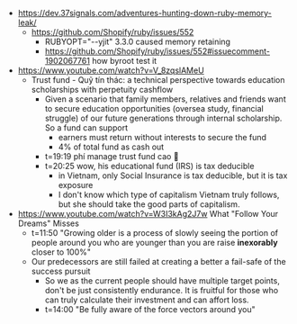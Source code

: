 - https://dev.37signals.com/adventures-hunting-down-ruby-memory-leak/
	- https://github.com/Shopify/ruby/issues/552
		- RUBYOPT="--yjit" 3.3.0 caused memory retaining 
		- https://github.com/Shopify/ruby/issues/552#issuecomment-1902067761 how byroot test it
- https://www.youtube.com/watch?v=V_8zqslAMeU
	- Trust fund - Quỹ tín thác: a technical perspective towards education scholarships with perpetuity cashflow
		- Given a scenario that family members, relatives and friends want to secure education opportunities (oversea study, financial struggle) of our future generations through internal scholarship. So a fund can support
			- earners must return without interests to secure the fund
			- 4% of total fund as cash out
		- t=19:19 phí manage trust fund cao :thinking:
		- t=20:25 wow, his educational fund (IRS) is tax deducible
			- in Vietnam, only Social Insurance is tax deducible, but it is tax exposure
			- I don't know which type of capitalism Vietnam truly follows, but she should take the good parts of capitalism.
- https://www.youtube.com/watch?v=W3I3kAg2J7w  What "Follow Your Dreams" Misses
	- t=11:50 "Growing older is a process of slowly seeing the portion of people around you who are younger than you are raise **inexorably** closer to 100%"
	- Our predecessors are still failed at creating a better a fail-safe of the success pursuit
		- So we as the current people should have multiple target points, don't be just consistently endurance. It is fruitful for those who can truly calculate their investment and can affort loss.
		- t=14:00 "Be fully aware of the force vectors around you"